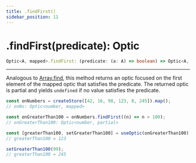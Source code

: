 ```yaml
---
title: .findFirst()
sidebar_position: 11
---
```


# .findFirst(predicate): Optic

```ts
Optic<A, mapped>.findFirst: (predicate: (a: A) => boolean) => Optic<A, partial>;
```

---

Analogous to [Array.find](https://developer.mozilla.org/docs/Web/JavaScript/Reference/Global_Objects/Array/find), this method returns an optic focused on the first element of the mapped optic that satisfies the predicate. The returned optic is partial and yields `undefined` if no value satisfies the predicate.

```ts
const onNumbers = createStore([42, 16, 98, 123, 8, 245]).map();
// onNs: Optic<number, mapped>

const onGreaterThan100 = onNumbers.findFirst((n) => n > 100);
// onGreaterThan100: Optic<number, partial>

const [greaterThan100, setGreaterThan100] = useOptic(onGreaterThan100);
// greaterThan100 = 123

setGreaterThan100(99);
// greaterThan100 = 245
```
